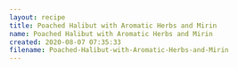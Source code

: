 ```yaml
---
layout: recipe
title: Poached Halibut with Aromatic Herbs and Mirin
name: Poached Halibut with Aromatic Herbs and Mirin
created: 2020-08-07 07:35:33
filename: Poached-Halibut-with-Aromatic-Herbs-and-Mirin
---
```

